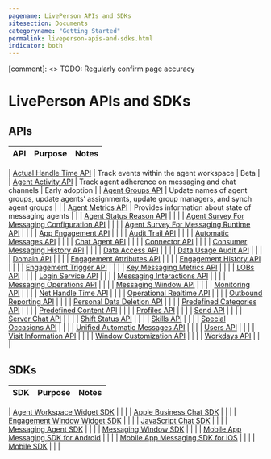 ```yaml
---
pagename: LivePerson APIs and SDKs
sitesection: Documents
categoryname: "Getting Started"
permalink: liveperson-apis-and-sdks.html
indicator: both
---
```


[comment]: <> TODO: Regularly confirm page accuracy

# LivePerson APIs and SDKs

## APIs

| API | Purpose | Notes |
|---|---|---|

| [Actual Handle Time API](actual-handle-time-api-overview.html) | Track events within the agent workspace | Beta |
| [Agent Activity API](agent-activity-api-overview.html) | Track agent adherence on messaging and chat channels | Early adoption |
| [Agent Groups API](agent-groups-api-overview.html) | Update names of agent groups, update agents’ assignments, update group managers, and synch agent groups | |
| [Agent Metrics API](agent-metrics-api-overview.html) | Provides information about state of messaging agents | |
| [Agent Status Reason API](agent-status-reason-api-overview.html) | | |
| [Agent Survey For Messaging Configuration API](agent-survey-for-messaging-configuration-api-overview.html) | | |
| [Agent Survey For Messaging Runtime API](agent-survey-for-messaging-runtime-api-overview.html) | | |
| [App Engagement API](app-engagement-api-overview.html) | | |
| [Audit Trail API](audit-trail-api-introduction.html) | | |
| [Automatic Messages API](automatic-messages-api-overview.html) | | |
| [Chat Agent API](chat-agent-api-overview.html) | | |
| [Connector API](connector-api-overview.html) | | |
| [Consumer Messaging History API](consumer-messaging-history-api-overview.html) | | |
| [Data Access API](data-access-api-overview.html) | | |
| [Data Usage Audit API](data-usage-audit-api-overview.html) | | |
| [Domain API](domain-api.html) | | |
| [Engagement Attributes API](engagement-attributes-api-overview.html) | | |
| [Engagement History API](engagement-history-api-overview.html) | | |
| [Engagement Trigger API](engagement-trigger-api-overview.html) | | |
| [Key Messaging Metrics API](outbound-reporting-api-overview.html) | | |
| [LOBs API](lobs-api-overview.html) | | |
| [Login Service API](login-service-api-overview.html) | | |
| [Messaging Interactions API](messaging-interactions-api-overview.html) | | |
| [Messaging Operations API](messaging-operations-api-overview.html) | | |
| [Messaging Window API](messaging-window-api-overview.html) | | |
| [Monitoring API](monitoring-api-overview.html) | | |
| [Net Handle Time API](net-handle-time-api-overview.html) | | |
| [Operational Realtime API](operational-realtime-api-overview.html) | | |
| [Outbound Reporting API](outbound-reporting-api-overview.html) | | |
| [Personal Data Deletion API](personal-data-deletion-api-overview.html) | | |
| [Predefined Categories API](predefined-categories-api-introduction.html) | | |
| [Predefined Content API](predefined-content-api-overview.html) | | |
| [Profiles API](profiles-api-overview.html) | | |
| [Send API](connector-api-send-api-overview.html) | | |
| [Server Chat API](server-chat-api-overview.html) | | |
| [Shift Status API](shift-status-api-overview.html) | | |
| [Skills API](skills-api-overview.html) | | |
| [Special Occasions API](special-occasions-api-overview.html) | | |
| [Unified Automatic Messages API](unified-automatic-messages-api-overview.html) | | |
| [Users API](users-api-overview.html) | | |
| [Visit Information API](visit-information-api-overview.html) | | |
| [Window Customization API](window-customization-api-overview.html) | | |
| [Workdays API](workdays-api-overview.html) | | |

## SDKs

| SDK | Purpose | Notes |
|---|---|---|

| [Agent Workspace Widget SDK](agent-workspace-widget-sdk-overview.html) | | |
| [Apple Business Chat SDK](apple-business-chat-sdk-overview.html) | | |
| [Engagement Window Widget SDK](engagement-window-widget-sdk-overview.html) | | |
| [JavaScript Chat SDK](javascript-chat-sdk-overview.html) | | |
| [Messaging Agent SDK](messaging-agent-sdk-overview.html) | | |
| [Messaging Window SDK](messaging-window-sdk-overview.html) | | |
| [Mobile App Messaging SDK for Android](mobile-app-messaging-sdk-for-android-overview.html) | | |
| [Mobile App Messaging SDK for iOS](mobile-app-messaging-sdk-for-ios-overview.html) | | |
| [Mobile SDK](mobile-sdk-and-web-templates-introduction.html) | | |